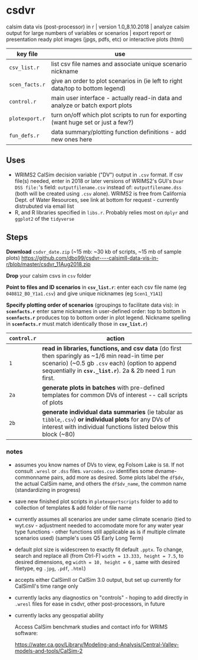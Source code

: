 # csdvr
 calsim data vis (post-processor) in r | 
 version 1.0_8.10.2018 | 
 analyze calsim output for large numbers of variables or scenarios | 
 export report or presentation ready plot images (jpgs, pdfs, etc) or interactive plots (html)  

   key file  | use
------------ | -------------
`csv_list.r` | list csv file names and associate unique scenario nickname
`scen_facts.r` | give an order to plot scenarios in (ie left to right data/top to bottom legend)
`control.r` | main user interface - actually read-in data and analyze or batch export plots
`plotexport.r` | turn on/off which plot scripts to run for exporting (want huge set or just a few?)
`fun_defs.r` | data summary/plotting function definitions - add new ones here

## Uses ##

- WRIMS2 CalSim decision variable ("DV") output in `.csv` format.
   If csv file(s) needed, enter in 2018 or later versions of WRIMS2's GUI's `Dvar DSS file:`'s field: `outputfilename.csv` instead of: `outputfilename.dss` (both will be created using `.csv` alone). WRIMS2 is free from California Dept. of Water Resources, see link at bottom for request - currently distrubuted via email list
- R, and R libraries specified in `libs.r`. Probably relies most on `dplyr` and `ggplot2` of the `tidyverse`

## Steps ##

**Download** `csdvr_date.zip` (~15 mb: ~30 kb of scripts, ~15 mb of sample plots)
   https://github.com/dbo99/csdvr----calsimII-data-vis-in-r/blob/master/csdvr_11Aug2018.zip

**Drop** your calsim csvs in `csv` folder 

**Point to files and ID scenarios** in **`csv_list.r`**: enter each csv file name (eg `040812_BO_Y1a1.csv`) and give unique nicknames (eg `Scen1_Y1A1`)

**Specify plotting order of scenarios** (groupings to facilitate data vis): in **`scenfacts.r`** enter same nicknames in user-defined order: top to bottom in **`scenfacts.r`** produces top to bottom order in plot legend. Nickname spelling in **`scenfacts.r`** must match identically those in **`csv_list.r`**)

`control.r`  | action
------------ | -------------
`1` | **read in libraries,  functions, and csv data** (do first then sparingly as ~1/6 min read-in time per scenario) (~0.5 gb `.csv` each) (option to append sequentially in **`csv._list.r`**). 2a & 2b need 1 run first.
`2a` | **generate plots in batches** with pre-defined templates for common DVs of interest -- call scripts of plots
`2b` | **generate individual data summaries** (ie tabular as `tibble`,`.csv`) **or individual plots** for any DVs of interest with individual functions listed below this block (~80)

### notes ###
- assumes you know names of DVs to view, eg Folsom Lake is `S8`. If not consult `.wresl` or `.dss` files.  `varcodes.csv` identifies some dvname-commonname pairs, add more as desired. Some plots label the `df$dv`, the actual CalSim name, and others the `df$dv_name`, the common name (standardizing in progress)
- save new finished plot scripts in `plotexportscripts` folder to add to collection of templates & add folder of file name
- currently assumes all scenarios are under same climate scenario (tied to wyt.csv - adjustment needed to accomodate more for any water  year type functions - other functions still applicable as is if multiple climate scenarios used) (sample's uses Q5 Early Long Term)
- default plot size is widescreen to exactly fit default `.pptx`. To change, search and replace all (from Ctrl-F) `width = 13.333, height = 7.5`, to desired dimensions, eg `width = 10, height = 6` , same with desired filetype, eg `.jpg`, `.pdf`, `.html`)
- accepts either CalSimII or CalSim 3.0 output, but set up currently for CalSimII's time range only
- currently lacks any diagnostics on "controls" - hoping to add directly in `.wresl` files for ease in csdvr, other post-processors, in future
- currently lacks any geospatial ability
  
  Access CalSim benchmark studies and contact info for WRIMS software:
  
  https://water.ca.gov/Library/Modeling-and-Analysis/Central-Valley-models-and-tools/CalSim-2

